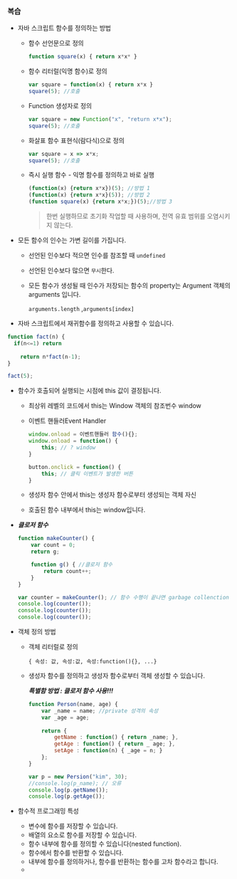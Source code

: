 ### 복습

- 자바 스크립트 함수를 정의하는 방법

  - 함수 선언문으로 정의

    ```javascript
    function square(x) { return x*x* }
    ```

  - 함수 리터럴(익명 함수)로 정의

    ```javascript
    var square = function(x) { return x*x }
    square(5); //호출
    ```

  - Function 생성자로 정의

    ```javascript
    var square = new Function("x", "return x*x");
    square(5); //호출
    ```

  - 화살표 함수 표현식(람다식)으로 정의

    ```javascript
    var square = x => x*x;
    square(5); //호출
    ```

  - 즉시 실행 함수 - 익명 함수를 정의하고 바로 실행

    ```javascript
    (function(x) {return x*x})(5); //방법 1
    (function(x) {return x*x}(5)); //방법 2
    (function square(x) {return x*x;})(5);//방법 3
    ```

    >  한번 실행하므로 초기화 작업할 때 사용하며, 전역 유효 범위를 오염시키지 않는다.

    

- 모든 함수의 인수는 가변 길이를 가집니다.

  - 선언된 인수보다 적으면 인수를 참조할 때 ```undefined```

  - 선언된 인수보다 많으면 ```무시```한다.

  - 모든 함수가  생성될 때  인수가 저장되는 함수의 property는 Argument 객체의 arguments 입니다.

    ```arguments.length``` ,```arguments[index]```



-  자바 스크립트에서 재귀함수를 정의하고 사용할 수 있습니다.

  ```javascript
  function fact(n) {
  	if(n<=1) return
      
      return n*fact(n-1);
  }
  
  fact(5);
  ```



- 함수가 호출되어 실행되는 시점에 this 값이 결정됩니다.

  - 최상위 레벨의 코드에서 this는 Window 객체의 참조번수 window

  - 이벤트 핸들러Event Handler

    ```javascript
    window.onload = 이벤트핸들러 함수(){};
    window.onload = function() {
        this; // ? window
    }
    
    button.onclick = function() {
        this; // 클릭 이벤트가 발생한 버튼
    }
    ```

  - 생성자 함수 안에서 this는 생성자 함수로부터 생성되는 객체 자신

  - 호출된 함수 내부에서  this는 window입니다.



- ***클로저 함수***

  ```javascript
  function makeCounter() {
      var count = 0;
      return g;
  
      function g() { //클로저 함수
          return count++;
      }
  }
  
  var counter = makeCounter(); // 함수 수행이 끝나면 garbage collenction 되어야 하지만 클로저 함수를 리턴하는 함수의 실행 context는 그대로 남아 있다.
  console.log(counter());
  console.log(counter());
  console.log(counter());
  ```



- 객체 정의 방법

  - 객체 리터럴로 정의

    ```
    { 속성: 값, 속성:값, 속성:function(){}, ...}
    ```

  - 생성자 함수를 정의하고 생성자 함수로부터 객체 생성할 수 있습니다.

    ***특별함 방법 : 클로저 함수 사용!!!***

    ```javascript
    function Person(name, age) {
        var _name = name; //private 성격의 속성
        var _age = age;
        
        return {
            getName : function() { return _name; },
            getAge : function() { return _ age; },
            setAge : function(n) { _age = n; }
        };
    }
    
    var p = new Persion("kim", 30);
    //console.log(p_name); // 오류
    console.log(p.getName());
    console.log(p.getAge());
    ```



- 함수적 프로그래밍 특성
  - 변수에 함수를 저장할 수 있습니다.
  - 배열의 요소로 함수를 저장할 수 있습니다.
  - 함수 내부에 함수를 정의할 수 있습니다(nested function).
  - 함수에서 함수를 반환할 수 있습니다.
  - 내부에 함수를 정의하거나, 함수를 반환하는 함수를 고차 함수라고 합니다.
  - 